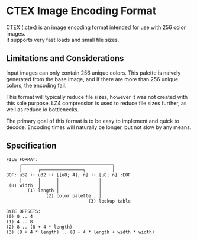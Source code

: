 # CTEX Image Encoding Format

CTEX (.ctex) is an image encoding format intended for use with 256 color images.  
It supports very fast loads and small file sizes.

## Limitations and Considerations
Input images can only contain 256 unique colors.
This palette is naively generated from the base image,
and if there are more than 256 unique colors, the encoding fail.

This format will typically reduce file sizes, however it was not created with this sole purpose.
LZ4 compression is used to reduce file sizes further, as well as reduce io bottlenecks.

The primary goal of this format is to be easy to implement and quick to decode.
Encoding times will naturally be longer, but not slow by any means.

## Specification
```
FILE FORMAT:
     ┌──────────────────────────────────┐
     │      ┌────────────────┐          │
BOF: u32 ++ u32 ++ [[u8; 4]; n] ++ [u8; n] :EOF
     │      │      │               │
 (0) width  │      │               │
        (1) length │               │
               (2) color palette   │
                               (3) lookup table

BYTE OFFSETS:
(0) 0 .. 4
(1) 4 .. 8
(2) 8 .. (8 + 4 * length)
(3) (8 + 4 * length) .. (8 + 4 * length + width * width)
```
